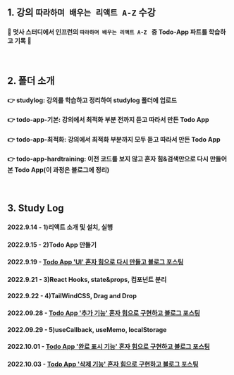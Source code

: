 ## 1. 강의 `따라하며 배우는 리액트 A-Z` 수강
#### 🦁 멋사 스터디에서 인프런의 `따라하며 배우는 리액트 A-Z ` 중 Todo-App 파트를 학습하고 기록 🦁

<br>

## 2. 폴더 소개
#### 👉 studylog: 강의를 학습하고 정리하여 studylog 폴더에 업로드
#### 👉 todo-app-기본: 강의에서 최적화 부분 전까지 듣고 따라서 만든 Todo App
#### 👉 todo-app-최적화: 강의에서 최적화 부분까지 모두 듣고 따라서 만든 Todo App
#### 👉 todo-app-hardtraining: 이전 코드를 보지 않고 혼자 힘&검색만으로 다시 만들어본 Todo App(이 과정은 블로그에 정리)

<br>

## 3. Study Log

#### 2022.9.14 - 1)리액트 소개 및 설치, 실행
#### 2022.9.15 - 2)Todo App 만들기
#### 2022.9.19 - <a href='https://velog.io/@hamham/%EB%A6%AC%EC%95%A1%ED%8A%B8%EB%A1%9C-%EA%B0%84%EB%8B%A8%ED%95%9C-%ED%88%AC%EB%91%90%EC%95%B1%EC%9D%84-%EB%A7%8C%EB%93%A4%EC%96%B4%EB%B3%B4%EC%9E%90'>Todo App 'UI' 혼자 힘으로 다시 만들고 블로그 포스팅</a>
#### 2022.9.21 - 3)React Hooks, state&props, 컴포넌트 분리
#### 2022.9.22 - 4)TailWindCSS, Drag and Drop
#### 2022.09.28 - <a href='https://velog.io/@hamham/%EB%A6%AC%EC%95%A1%ED%8A%B8%EB%A1%9C-ToDo%EC%95%B1-%EB%A7%8C%EB%93%A4%EA%B8%B02-%EC%B6%94%EA%B0%80%ED%8E%B8'>Todo App '추가 기능' 혼자 힘으로 구현하고 블로그 포스팅</a>
#### 2022.09.29 - 5)useCallback, useMemo, localStorage
#### 2022.10.01 - <a href='https://velog.io/@hamham/%EB%A6%AC%EC%95%A1%ED%8A%B8%EB%A1%9C-ToDo%EC%95%B1-%EB%A7%8C%EB%93%A4%EA%B8%B03-%EC%99%84%EB%A3%8C-%ED%91%9C%EC%8B%9C-%EC%82%AD%EC%A0%9C-%ED%8E%B8'>Todo App '완료 표시 기능' 혼자 힘으로 구현하고 블로그 포스팅</a>
#### 2022.10.03 - <a href='https://velog.io/@hamham/%EB%A6%AC%EC%95%A1%ED%8A%B8%EB%A1%9C-ToDo%EC%95%B1-%EB%A7%8C%EB%93%A4%EA%B8%B04-%EC%82%AD%EC%A0%9C-%ED%8E%B8-9uqymceb'>Todo App '삭제 기능' 혼자 힘으로 구현하고 블로그 포스팅</a>
